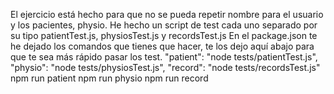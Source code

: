 El ejercicio está hecho para que no se pueda repetir nombre para el usuario y los pacientes, physio.
He hecho un script de test cada uno separado por su tipo patientTest.js, physiosTest.js y recordsTest.js
En el package.json te he dejado los comandos que tienes que hacer, te los dejo aquí abajo para que te sea
más rápido pasar los test.
"patient": "node tests/patientTest.js",
"physio": "node tests/physiosTest.js",
"record": "node tests/recordsTest.js"
npm run patient
npm run physio
npm run record